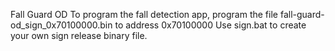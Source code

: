 Fall Guard OD
To program the fall detection app, program the file fall-guard-od_sign_0x70100000.bin to address 0x70100000
Use sign.bat to create your own sign release binary file.
